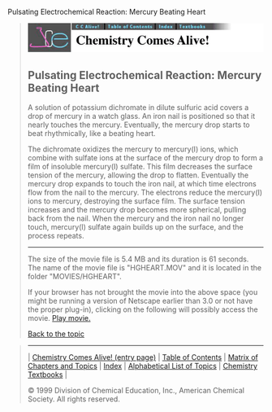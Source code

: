 





 Pulsating Electrochemical Reaction: Mercury Beating Heart
 



> ![Chemistry Comes Alive!](ccahead.gif)
> 
> 
> 
> 
> 
> 
> 
> 
> 
> ## Pulsating Electrochemical Reaction: Mercury Beating Heart
> 
> 
> 
> 
> 
> 
> 
> 
>   
> 
> 
> 
> 
> 
> 
>  A solution of potassium dichromate in dilute sulfuric acid 
covers a drop of mercury in a watch glass. 
An iron nail is positioned so that it nearly touches the mercury. 
Eventually, the mercury drop starts to beat rhythmically, like a beating heart.
>  
> 
> 
> 
>  The dichromate oxidizes the mercury to mercury(I) ions, 
which combine with sulfate ions at the surface of the mercury drop 
to form a film of insoluble mercury(I) sulfate. 
This film decreases the surface tension of the mercury, 
allowing the drop to flatten. 
Eventually the mercury drop expands to touch the iron nail, 
at which time electrons flow from the nail to the mercury. 
The electrons reduce the mercury(I) ions to mercury, destroying the surface film. 
The surface tension increases and the mercury drop becomes more spherical, 
pulling back from the nail. 
When the mercury and the iron nail no longer touch, 
mercury(I) sulfate again builds up on the surface, and the process repeats.
>  
> 
> 
> 
> 
> 
> 
> 
> ---
> 
> 
>  The size of the movie file is 5.4 MB and its duration is 61 seconds. 
The name of the movie file is "HGHEART.MOV" 
and it is located in the folder "MOVIES/HGHEART".
>  
> 
> 
> 
>  If your browser has not brought the movie into the above space
(you might be running a version of Netscape earlier than 3.0 or
not have the proper plug-in), clicking on the following will
possibly access the movie.
>  [Play movie.](../../MOVIES/HGHEART/HGHEART.MOV) 
> 
> 
> 
> 
> [Back to the topic](../../MAIN/HGHEART/PAGE1.HTM)



> ---
> 
> 
>  |
>  [Chemistry Comes Alive! (entry page)](../../INDEX.HTM) 
>  |
>  [Table of Contents](../../CONTENTS.HTM) 
>  |
>  [Matrix of Chapters and Topics](../../MATRIX.HTM) 
>  |
>  [Index](../../WORDS.HTM) 
>  |
>  [Alphabetical List of Topics](../../ALPHATOP.HTM) 
>  |
>  [Chemistry Textbooks](../../BOOKS.HTM) 
>  |
>  
>  © 1999 Division of Chemical Education, Inc.,
American Chemical Society. All rights reserved.





